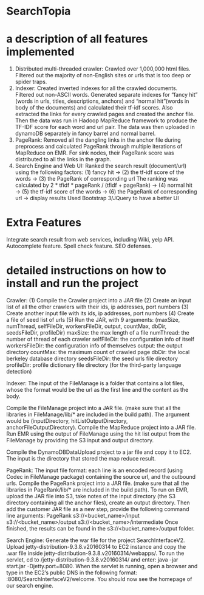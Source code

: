 # SearchTopia

# a description of all features implemented
1) Distributed multi-threaded crawler: 
Crawled over 1,000,000 html files. Filtered out the majority of non-English sites or urls that is too deep or spider traps.
2) Indexer:
Created inverted indexes for all the crawled documents. Filtered out non-ASCII words. Generated separate indexes for “fancy hit” (words in urls, titles, descriptions, anchors) and “normal hit”(words in body of the documents) and calculated their tf-idf scores. Also extracted the links for every crawled pages and created the anchor file. Then the data was run in Hadoop MapReduce framework to produce the TF-IDF score for each word and url pair. The data was then uploaded in dynamoDB separately in fancy barrel and normal barrel.
3) PageRank:
Removed all the dangling links in the anchor file during preprocess and calculated PageRank through multiple iterations of MapReduce on EMR. For sink nodes, their PageRank score was distributed to all the links in the graph. 
4) Search Engine and Web UI:
Ranked the search result (document/url) using the following factors:
(1) fancy hit → (2) the tf-idf score of the words → (3) the PageRank of corresponding url 
The ranking was calculated by 2 * tfidf * pageRank / (tfidf + pageRank) → (4) normal hit →  (5) the tf-idf score of the words → (6) the PageRank of corresponding url → display results
Used Bootstrap 3/JQuery to have a better UI

# Extra Features
Integrate search result from web services, including Wiki, yelp API.  
Autocomplete feature. 
Spell check feature.
SEO defenses. 

# detailed instructions on how to install and run the project

Crawler:
(1) Compile the Crawler project into a JAR file
(2) Create an input list of all the other crawlers with their ids, ip addresses, port numbers
(3) Create another input file with its ids, ip addresses, port numbers
(4) Create a file of seed list of urls
(5) Run the JAR, with 9 arguments: (maxSize, numThread, selfFileDir, workersFileDir, output, countMax, dbDir, seedsFileDir, profileDir)
maxSize: the max length of a file 
numThread: the number of thread of each crawler 
selfFileDir: the configuration info of itself
workersFileDir: the configuration info of themselves 
output: the output directory 
countMax: the maximum count of crawled page
dbDir: the local berkeley database directory 
seedsFileDir: the seed urls file directory 
profileDir: profile dictionary file directory (for the third-party language detection)

Indexer:
The input of the FileManage is a folder that contains a lot files, whose the format would be the url as the first line and the content as the body. 

Compile the FileManage project into a JAR file. (make sure that all the libraries in FileManage/lib/* are included in the build path). The argument would be (inputDirectory, hitListOutputDirectory, anchorFileOutputDirectory).
Compile the MapReduce project into a JAR file. Run EMR using the output of FileManage using the hit list output from the FileManage by providing the S3 input and output directory.

Compile the DynamoDBDataUpload project to a jar file and copy it to EC2. The input is the directory that stored the map reduce result. 

PageRank:
The input file format: each line is an encoded record (using Codec in FileManage package) containing the source url, and the outbound urls. 
Compile the PageRank project into a JAR file. (make sure that all the libraries in PageRank/lib/* are included in the build path).
To run on EMR, upload the JAR file into S3, take notes of the input directory (the S3 directory containing all the anchor files), create an output directory. Then add the customer JAR file as a new step, provide the following command line arguments:
PageRank s3://<bucket_name>/input s3://<bucket_name>/output s3://<bucket_name>/intermediate
Once finished, the results can be found in the s3://<bucket_name>/output folder. 

Search Engine:
Generate the war file for the project SearchInterfaceV2. Upload jetty-distribution-9.3.8.v20160314 to EC2 instance and copy the .war file inside jetty-distribution-9.3.8.v20160314/webapps/. To run the servlet, cd to /jetty-distribution-9.3.8.v20160314/ and enter: java -jar start.jar -Djetty.port=8080. When the servlet is running, open a browser and type in the EC2’s public DNS in the following format: <domain>:8080/SearchInterfaceV2/welcome. You should now see the homepage of our search engine.

